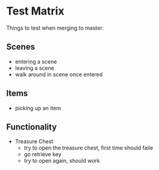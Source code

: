 # Test Matrix

Things to test when merging to master:

## Scenes 

* entering a scene
* leaving a scene
* walk around in scene once entered

## Items

* picking up an item

## Functionality

* Treasure Chest
    * try to open the treasure chest, first time should faile
    * go retrieve key
    * try to open again, should work
